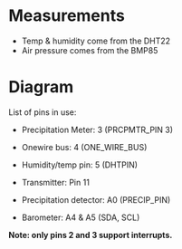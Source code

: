 # Measurements

- Temp & humidity come from the DHT22
- Air pressure comes from the BMP85


# Diagram

List of pins in use:


- Precipitation Meter: 3 (PRCPMTR_PIN 3)
- Onewire bus: 4 (ONE_WIRE_BUS)
- Humidity/temp pin: 5 (DHTPIN)
- Transmitter: Pin 11

- Precipitation detector: A0 (PRECIP_PIN)
- Barometer: A4 & A5 (SDA, SCL)

**Note: only pins 2 and 3 support interrupts.**
